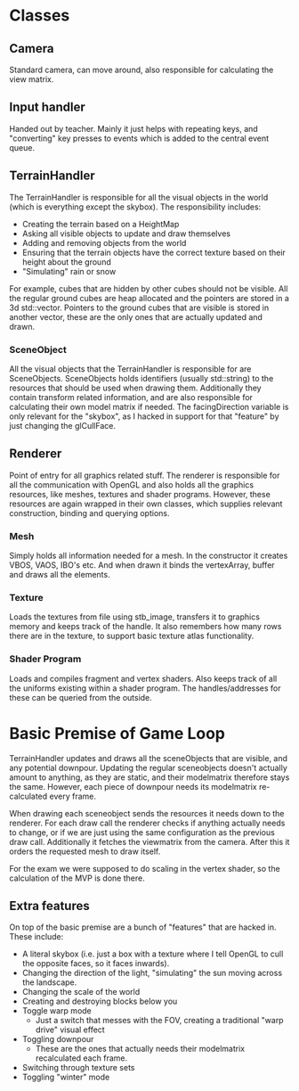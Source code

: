 # Classes
## Camera
Standard camera, can move around, also responsible for calculating the view matrix.

## Input handler
Handed out by teacher. Mainly it just helps with repeating keys, and "converting" key presses to events
which is added to the central event queue.

## TerrainHandler
The TerrainHandler is responsible for all the visual objects in the world (which is everything except the skybox).
The responsibility includes:
* Creating the terrain based on a HeightMap
* Asking all visible objects to update and draw themselves
* Adding and removing objects from the world
* Ensuring that the terrain objects have the correct texture based on their height about the ground
* "Simulating" rain or snow

For example, cubes that are hidden by other cubes should not be visible.
All the regular ground cubes are heap allocated and the pointers are stored in a 3d std::vector.
Pointers to the ground cubes that are visible is stored in another vector, these are the only ones that are actually updated and drawn.

### SceneObject
All the visual objects that the TerrainHandler is responsible for are SceneObjects.
SceneObjects holds identifiers (usually std::string) to the resources that should be used when drawing them.
Additionally they contain transform related information, and are also responsible for calculating their own model matrix if needed.
The facingDirection variable is only relevant for the "skybox", as I hacked in support for that "feature" by just changing the glCullFace.

## Renderer
Point of entry for all graphics related stuff.
The renderer is responsible for all the communication with OpenGL and also holds all the graphics resources,
like meshes, textures and shader programs.
However, these resources are again wrapped in their own classes, which supplies relevant construction, binding and querying options.

### Mesh
Simply holds all information needed for a mesh. In the constructor it creates VBOS, VAOS, IBO's etc.
And when drawn it binds the vertexArray, buffer and draws all the elements.

### Texture
Loads the textures from file using stb_image, transfers it to graphics memory and keeps track of the handle.
It also remembers how many rows there are in the texture, to support basic texture atlas functionality.

### Shader Program
Loads and compiles fragment and vertex shaders. Also keeps track of all the uniforms existing within a shader program.
The handles/addresses for these can be queried from the outside.

# Basic Premise of Game Loop
TerrainHandler updates and draws all the sceneObjects that are visible, and any potential downpour.
Updating the regular sceneobjects doesn't actually amount to anything, as they are static, and their modelmatrix therefore stays the same.
However, each piece of downpour needs its modelmatrix re-calculated every frame.

When drawing each sceneobject sends the resources it needs down to the renderer.
For each draw call the renderer checks if anything actually needs to change,
or if we are just using the same configuration as the previous draw call.
Additionally it fetches the viewmatrix from the camera.
After this it orders the requested mesh to draw itself.

For the exam we were supposed to do scaling in the vertex shader, so the calculation of the MVP is done there.

## Extra features
On top of the basic premise are a bunch of "features" that are hacked in.
These include:

* A literal skybox (i.e. just a box with a texture where I tell OpenGL to cull the opposite faces, so it faces inwards).
* Changing the direction of the light, "simulating" the sun moving across the landscape.
* Changing the scale of the world
* Creating and destroying blocks below you
* Toggle warp mode
    * Just a switch that messes with the FOV, creating a traditional "warp drive" visual effect
* Toggling downpour
    * These are the ones that actually needs their modelmatrix recalculated each frame.
* Switching through texture sets
* Toggling "winter" mode
